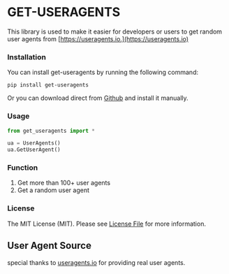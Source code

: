 # GET-USERAGENTS

This library is used to make it easier for developers or users to get random user agents from [https://useragents.io.](https://useragents.io)

### Installation
You can install get-useragents by running the following command:
```
pip install get-useragents
```
Or you can download direct from [Github](https://github.com/g4rzk/get_useragents/archive/get_useragents.tar.gz) and install it manually.

### Usage
```python
from get_useragents import *

ua = UserAgents()
ua.GetUserAgent()
```

### Function
1. Get more than 100+ user agents 
2. Get a random user agent

### License
The MIT License (MIT). Please see [License File](https://github.com/g4rzk/get_useragents/blob/main/LICENSE) for more information.

## User Agent Source
special thanks to [useragents.io](https://useragents.io) for providing real user agents.